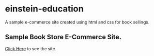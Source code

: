 # einstein-education

A sample e-commerce site created using html and css for book sellings.

## Sample Book Store E-Commerce Site.

[Click Here](https://einstein-education.herokuapp.com) to see the site.